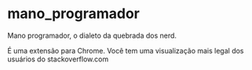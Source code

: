mano_programador
================

Mano programador, o dialeto da quebrada dos nerd.

É uma extensão para Chrome. Você tem uma visualização mais legal dos usuários do stackoverflow.com

